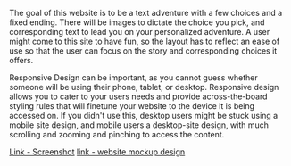The goal of this website is to be a text adventure with a few choices and a fixed ending. There will be images to dictate the choice you pick, and corresponding text to lead you on your personalized adventure. A user might come to this site to have fun, so the layout has to reflect an ease of use so that the user can focus on the story and corresponding choices it offers.

Responsive Design can be important, as you cannot guess whether someone will be using their phone, tablet, or desktop. Responsive design allows you to cater to your users needs and provide across-the-board styling rules that will finetune your website to the device it is being accessed on. If you didn't use this, desktop users might be stuck using a mobile site design, and mobile users a desktop-site design, with much scrolling and zooming and pinching to access the content.

[Link - Screenshot](./Images/screenshot.jpg)
[link - website mockup design](./images/mockup.jpg)

